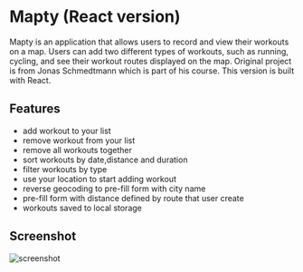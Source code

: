 # Mapty (React version)

Mapty is an application that allows users to record and view their workouts on a map. Users can add two different types of workouts, such as running, cycling, and see their workout routes displayed on the map. Original project is from Jonas Schmedtmann which is part of his course. This version is built with React.

## Features

- add workout to your list
- remove workout from your list
- remove all workouts together
- sort workouts by date,distance and duration
- filter workouts by type
- use your location to start adding workout
- reverse geocoding to pre-fill form with city name
- pre-fill form with distance defined by route that user create
- workouts saved to local storage

## Screenshot

![screenshot](https://i.imgur.com/Jpz9hWj.png)

